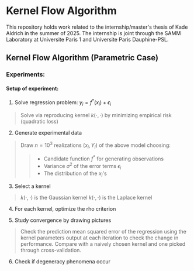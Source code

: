 # Kernel Flow Algorithm

This repository holds work related to the internship/master's thesis of Kade Aldrich in the summer of 2025. The internship is joint through the SAMM Laboratory at Universite Paris 1 and Universite Paris Dauphine-PSL.

## Kernel Flow Algorithm (Parametric Case)

### Experiments:

#### Setup of experiment:

1. Solve regression problem: $y_i = f^*(x_i) + \epsilon_i$  

> Solve via reproducing kernel $k(\cdot, \cdot)$ by minimizing empirical risk (quadratic loss)  

2. Generate experimental data

> Draw $n = 10^3$ realizations $(x_i, Y_i)$ of the above model choosing:
>
>> - Candidate function $f^*$ for generating observations
>> - Variance $\sigma^2$ of the error terms $\epsilon_i$
>> - The distribution of the $x_i$'s

3. Select a kernel 

> $k(\cdot, \cdot)$ is the Gaussian kernel
> $k(\cdot, \cdot)$ is the Laplace kernel

4. For each kernel, optimize the rho criterion 

5. Study convergence by drawing pictures

> Check the prediction mean squared error of the regression using the kernel parameters output at each iteration to check the change in performance. Compare with a naively chosen kernel and one picked through cross-validation. 

6. Check if degeneracy phenomena occur 
